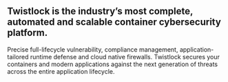 ## Twistlock is the industry’s most complete, automated and scalable container cybersecurity platform.

Precise full-lifecycle vulnerability, compliance management, application-tailored runtime defense and cloud native firewalls. Twistlock secures your containers and modern applications against the next generation of threats across the entire application lifecycle.